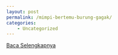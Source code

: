 ```yaml
---
layout: post
permalink: /mimpi-bertemu-burung-gagak/
categories:
    - Uncategorized
---
```


[Baca Selengkapnya](/02)